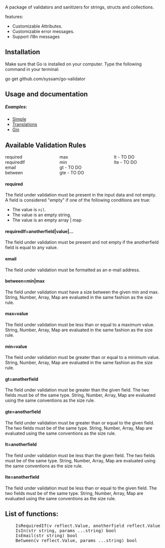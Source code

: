 <p>A package of validators and sanitizers for strings, structs and collections.</p>
<p>features:</p>
<ul>
  <li>Customizable Attributes.</li>
  <li>Customizable error messages.</li>
  <li>Support i18n messages</li>
</ul>
<h2>Installation</h2>
<p>Make sure that Go is installed on your computer. Type the following command in your terminal:</p>
<p>go get github.com/syssam/go-validator</p>
<h2>Usage and documentation</h2>
<h5>Examples:</h5>
<ul>
  <li><a href="https://github.com/syssam/go-validator/tree/master/examples/simple">Simple</a></li>
  <li><a href="https://github.com/syssam/go-validator/tree/master/examples/translations">Translations</a></li>
  <li><a href="https://github.com/syssam/go-validator/tree/master/examples/gin">Gin</a></li>
</ul>
<h2>Available Validation Rules</h2>
<div class="collection-method-list">
  <p style="column-count: 3; -moz-column-count: 3; -webkit-column-count: 3; column-gap: 2em; -moz-column-gap: 2em; -webkit-column-gap: 2em;">
    <a style="display: block;">required</a>
    <a style="display: block;">requiredIf</a>
    <a style="display: block;">email</a>
    <a style="display: block;">between</a>
    <a style="display: block;">max</a>
    <a style="display: block;">min</a>
    <a style="display: block;">gt - TO DO</a>
    <a style="display: block;">gte - TO DO</a>
    <a style="display: block;">lt - TO DO</a>
    <a style="display: block;">lte - TO DO</a>
  </p>
</div>
<h4 id="rule-required">required</h4>
<p>The field under validation must be present in the input data and not empty. A field is considered "empty" if one of the following conditions are true:</p>
<div class="content-list">
  <ul>
    <li>The value is <code class="language-php"><span class="token keyword">nil</span></code>.</li>
    <li>The value is an empty string.</li>
    <li>The value is an empty array | map</li>
  </ul>
</div>
<h4 id="rule-requiredIf">requiredIf=anotherfield|value|...</h4>
<p>The field under validation must be present and not empty if the anotherfield field is equal to any value.</p>
<h4 id="rule-email">email</h4>
<p>The field under validation must be formatted as an e-mail address.</p>
<h4 id="rule-between">between=min|max</h4>
<p>The field under validation must have a size between the given min and max. String, Number, Array, Map are evaluated in the same fashion as the size rule.</p>
<h4 id="rule-max">max=value</h4>
<p>The field under validation must be less than or equal to a maximum value. String, Number, Array, Map are evaluated in the same fashion as the size rule.</p>
<h4 id="rule-min">min=value</h4>
<p>The field under validation must be greater than or equal to a minimum value. String, Number, Array, Map are evaluated in the same fashion as the size rule.</p>
<h4 id="rule-gt">gt=anotherfield</h4>
<p>The field under validation must be greater than the given field. The two fields must be of the same type. String, Number, Array, Map are evaluated using the same conventions as the size rule.</p>
<h4 id="rule-gte">gte=anotherfield</h4>
<p>The field under validation must be greater than or equal to the given field. The two fields must be of the same type. String, Number, Array, Map are evaluated using the same conventions as the size rule.</p>
<h4 id="rule-lt">lt=anotherfield</h4>
<p>The field under validation must be less than the given field. The two fields must be of the same type. String, Number, Array, Map are evaluated using the same conventions as the size rule.</p>
<h4 id="rule-lte">lte=anotherfield</h4>
<p>The field under validation must be less than or equal to the given field. The two fields must be of the same type. String, Number, Array, Map are evaluated using the same conventions as the size rule.</p>
<h2>List of functions:</h2>
<div class="highlight highlight-source-go">
  <pre>
    IsRequiredIf(v reflect.Value, anotherfield reflect.Value, params ...string)
    IsIn(str string, params ...string) bool 
    IsEmail(str string) bool
    Between(v reflect.Value, params ...string) bool
  </pre>
</div>